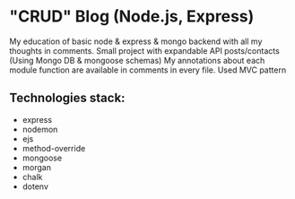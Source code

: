# "CRUD" Blog (Node.js, Express)
My education of basic node & express & mongo backend with all my thoughts in comments.
Small project with expandable API posts/contacts (Using Mongo DB & mongoose schemas)
My annotations about each module function are available in comments in every file.
Used MVC pattern
## Technologies stack:
* express
* nodemon
* ejs
* method-override
* mongoose
* morgan
* chalk
* dotenv
